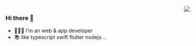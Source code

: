 <!--
[![RainMan's github stats](https://github-readme-stats.vercel.app/api?username=RainManGo&theme=chartreuse-dark)](https://github.com/RainManGO/github-readme-stats)
[![Top Langs](https://github-readme-stats.vercel.app/api/top-langs/?username=RainManGo&theme=chartreuse-dark))](https://github.com/RainManGo/github-readme-stats)
-->

<img align="right" src="https://github-readme-stats.vercel.app/api?username=RainManGo&show_icons=true&icon_color=CE1D2D&text_color=718096&bg_color=ffffff&hide_title=true" />

### Hi there 👋

- 👨🏻‍💻 I’m an web & app developer
- 📚 like typescript swift flutter nodejs ..
